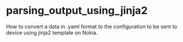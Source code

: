# parsing_output_using_jinja2
How to convert a data in .yaml format to the configuration to be sent to device using jinja2 template on Nokia. 
